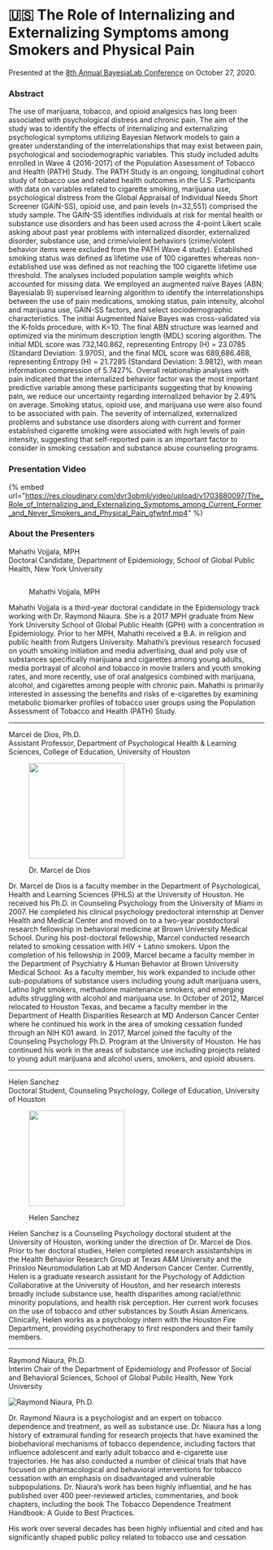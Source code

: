 # 🇺🇸 The Role of Internalizing and Externalizing Symptoms among Smokers and Physical Pain

Presented at the [8th Annual BayesiaLab Conference](./) on October 27, 2020.

### Abstract&#x20;

The use of marijuana, tobacco, and opioid analgesics has long been associated with psychological distress and chronic pain. The aim of the study was to identify the effects of internalizing and externalizing psychological symptoms utilizing Bayesian Network models to gain a greater understanding of the interrelationships that may exist between pain, psychological and sociodemographic variables. This study included adults enrolled in Wave 4 (2016-2017) of the Population Assessment of Tobacco and Health (PATH) Study. The PATH Study is an ongoing, longitudinal cohort study of tobacco use and related health outcomes in the U.S. Participants with data on variables related to cigarette smoking, marijuana use, psychological distress from the Global Appraisal of Individual Needs Short Screener (GAIN-SS), opioid use, and pain levels (n=32,551) comprised the study sample. The GAIN-SS identifies individuals at risk for mental health or substance use disorders and has been used across the 4-point Likert scale asking about past year problems with internalized disorder, externalized disorder, substance use, and crime/violent behaviors (crime/violent behavior items were excluded from the PATH Wave 4 study). Established smoking status was defined as lifetime use of 100 cigarettes whereas non-established use was defined as not reaching the 100 cigarette lifetime use threshold. The analyses included population sample weights which accounted for missing data. We employed an augmented naïve Bayes (ABN; Bayesialab 9) supervised learning algorithm to identify the interrelationships between the use of pain medications, smoking status, pain intensity, alcohol and marijuana use, GAIN-SS factors, and select sociodemographic characteristics. The initial Augmented Naïve Bayes was cross-validated via the K-folds procedure, with K=10. The final ABN structure was learned and optimized via the minimum description length (MDL) scoring algorithm. The initial MDL score was 732,140.862, representing Entropy (H) = 23.0785 (Standard Deviation: 3.9705), and the final MDL score was 689,686.468, representing Entropy (H) = 21.7285 (Standard Deviation: 3.9812), with mean information compression of 5.7427%. Overall relationship analyses with pain indicated that the internalized behavior factor was the most important predictive variable among these participants suggesting that by knowing pain, we reduce our uncertainty regarding internalized behavior by 2.49% on average. Smoking status, opioid use, and marijuana use were also found to be associated with pain. The severity of internalized, externalized problems and substance use disorders along with current and former established cigarette smoking were associated with high levels of pain intensity, suggesting that self-reported pain is an important factor to consider in smoking cessation and substance abuse counseling programs.

### Presentation Video

{% embed url="https://res.cloudinary.com/dvr3obmlj/video/upload/v1703880097/The_Role_of_Internalizing_and_Externalizing_Symptoms_among_Current_Former_and_Never_Smokers_and_Physical_Pain_gfwtnf.mp4" %}

### About the Presenters&#x20;

Mahathi Vojjala, MPH\
Doctoral Candidate, Department of Epidemiology, School of Global Public Health, New York University

<figure><img src="https://bayesia.clickhelp.co/resources/Storage/bayesialab-knowledge-hub/2020_Conference/Conference-Presentations/Vojalla-De-Dios-Sanchez-Niaura/Mahathi-Voijjala.jpg" alt=""><figcaption><p>Mahathi Vojjala, MPH</p></figcaption></figure>

Mahathi Vojjala is a third-year doctoral candidate in the Epidemiology track working with Dr. Raymond Niaura. She is a 2017 MPH graduate from New York University School of Global Public Health (GPH) with a concentration in Epidemiology. Prior to her MPH, Mahathi received a B.A. in religion and public health from Rutgers University. Mahathi’s previous research focused on youth smoking initiation and media advertising, dual and poly use of substances specifically marijuana and cigarettes among young adults, media portrayal of alcohol and tobacco in movie trailers and youth smoking rates, and more recently, use of oral analgesics combined with marijuana, alcohol, and cigarettes among people with chronic pain. Mahathi is primarily interested in assessing the benefits and risks of e-cigarettes by examining metabolic biomarker profiles of tobacco user groups using the Population Assessment of Tobacco and Health (PATH) Study.&#x20;

***

Marcel de Dios, Ph.D.\
Assistant Professor, Department of Psychological Health & Learning Sciences, College of Education, University of Houston

<figure><img src="https://bayesia.clickhelp.co/resources/Storage/bayesialab-knowledge-hub/2020_Conference/Conference-Presentations/Vojalla-De-Dios-Sanchez-Niaura/Marcel-De-Dios.jpg" alt="" width="188"><figcaption><p>Dr. Marcel de Dios</p></figcaption></figure>

Dr. Marcel de Dios is a faculty member in the Department of Psychological, Health and Learning Sciences (PHLS) at the University of Houston. He received his Ph.D. in Counseling Psychology from the University of Miami in 2007. He completed his clinical psychology predoctoral internship at Denver Health and Medical Center and moved on to a two-year postdoctoral research fellowship in behavioral medicine at Brown University Medical School. During his post-doctoral fellowship, Marcel conducted research related to smoking cessation with HIV + Latino smokers. Upon the completion of his fellowship in 2009, Marcel became a faculty member in the Department of Psychiatry & Human Behavior at Brown University Medical School. As a faculty member, his work expanded to include other sub-populations of substance users including young adult marijuana users, Latino light smokers, methadone maintenance smokers, and emerging adults struggling with alcohol and marijuana use. In October of 2012, Marcel relocated to Houston Texas, and became a faculty member in the Department of Health Disparities Research at MD Anderson Cancer Center where he continued his work in the area of smoking cessation funded through an NIH K01 award. In 2017, Marcel joined the faculty of the Counseling Psychology Ph.D. Program at the University of Houston. He has continued his work in the areas of substance use including projects related to young adult marijuana and alcohol users, smokers, and opioid abusers.

***

Helen Sanchez\
Doctoral Student, Counseling Psychology, College of Education, University of Houston

<figure><img src="https://bayesia.clickhelp.co/resources/Storage/bayesialab-knowledge-hub/2020_Conference/Conference-Presentations/Vojalla-De-Dios-Sanchez-Niaura/Helen-Snachez.jpg" alt="" width="188"><figcaption><p>Helen Sanchez</p></figcaption></figure>

Helen Sanchez is a Counseling Psychology doctoral student at the University of Houston, working under the direction of Dr. Marcel de Dios. Prior to her doctoral studies, Helen completed research assistantships in the Health Behavior Research Group at Texas A\&M University and the Prinsloo Neuromodulation Lab at MD Anderson Cancer Center. Currently, Helen is a graduate research assistant for the Psychology of Addiction Collaborative at the University of Houston, and her research interests broadly include substance use, health disparities among racial/ethnic minority populations, and health risk perception. Her current work focuses on the use of tobacco and other substances by South Asian Americans. Clinically, Helen works as a psychology intern with the Houston Fire Department, providing psychotherapy to first responders and their family members.&#x20;

***

Raymond Niaura, Ph.D.\
Interim Chair of the Department of Epidemiology and Professor of Social and Behavioral Sciences, School of Global Public Health, New York University

![Raymond Niaura, Ph.D.](https://bayesia.clickhelp.co/resources/Storage/bayesialab-knowledge-hub/2020\_Conference/Conference-Presentations/Vojalla-De-Dios-Sanchez-Niaura/Raymond-Niaura\_2.jpg)

Dr. Raymond Niaura is a psychologist and an expert on tobacco dependence and treatment, as well as substance use. Dr. Niaura has a long history of extramural funding for research projects that have examined the biobehavioral mechanisms of tobacco dependence, including factors that influence adolescent and early adult tobacco and e-cigarette use trajectories. He has also conducted a number of clinical trials that have focused on pharmacological and behavioral interventions for tobacco cessation with an emphasis on disadvantaged and vulnerable subpopulations. Dr. Niaura’s work has been highly influential, and he has published over 400 peer-reviewed articles, commentaries, and book chapters, including the book The Tobacco Dependence Treatment Handbook: A Guide to Best Practices.

His work over several decades has been highly influential and cited and has significantly shaped public policy related to tobacco use and cessation
